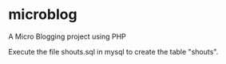# microblog
A Micro Blogging project using PHP

Execute the file shouts.sql in mysql to create the table "shouts".
